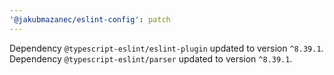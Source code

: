 ```yaml
---
'@jakubmazanec/eslint-config': patch
---
```

Dependency `@typescript-eslint/eslint-plugin` updated to version `^8.39.1`. Dependency `@typescript-eslint/parser` updated to version `^8.39.1`.
